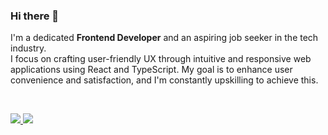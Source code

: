 ### Hi there 🖤
I'm a dedicated **Frontend Developer** and an aspiring job seeker in the tech industry.  
I focus on crafting user-friendly UX through intuitive and responsive web applications using React and TypeScript. My goal is to enhance user convenience and satisfaction, and I'm constantly upskilling to achieve this.

<br />

<a href=https://velog.io/@aborrencce/posts> <img src="https://img.shields.io/badge/Velog-000000?style=for-the-badge&logo=Velog&logoColor=white&link=https://velog.io/@aborrencce/posts"> </a>
<a href=mailto:aborrencce@gmail.com> <img src="https://img.shields.io/badge/Gmail-000000?style=for-the-badge&logo=Gmail&logoColor=white&link=mailto:aborrencce@gmail.com"> </a>
